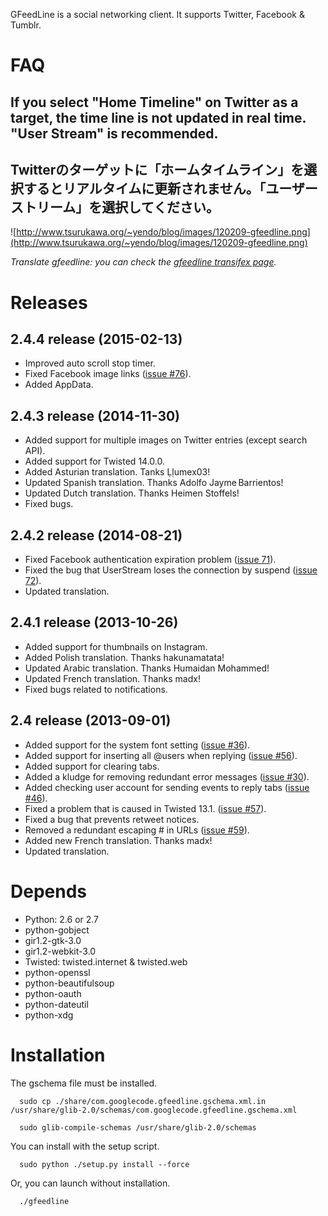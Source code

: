 GFeedLine is a social networking client.
It supports Twitter, Facebook & Tumblr.

# FAQ #

## If you select "Home Timeline" on Twitter as a target, the time line is not updated in real time. "User Stream" is recommended. ##

## Twitterのターゲットに「ホームタイムライン」を選択するとリアルタイムに更新されません。「ユーザーストリーム」を選択してください。 ##

![http://www.tsurukawa.org/~yendo/blog/images/120209-gfeedline.png](http://www.tsurukawa.org/~yendo/blog/images/120209-gfeedline.png)

_Translate gfeedline: you can check the [gfeedline transifex page](http://www.transifex.net/projects/p/gfeedline/)._

# Releases #

## 2.4.4 release (2015-02-13) ##

  * Improved auto scroll stop timer.
  * Fixed Facebook image links ([issue #76](https://code.google.com/p/gfeedline/issues/detail?id=#76)).
  * Added AppData.

## 2.4.3 release (2014-11-30) ##

  * Added support for multiple images on Twitter entries (except search API).
  * Added support for Twisted 14.0.0.
  * Added Asturian translation. Tanks Ḷḷumex03!
  * Updated Spanish translation. Thanks Adolfo Jayme Barrientos!
  * Updated Dutch translation. Thanks Heimen Stoffels!
  * Fixed bugs.

## 2.4.2 release (2014-08-21) ##

  * Fixed Facebook authentication expiration problem ([issue 71](https://code.google.com/p/gfeedline/issues/detail?id=71)).
  * Fixed the bug that UserStream loses the connection by suspend ([issue 72](https://code.google.com/p/gfeedline/issues/detail?id=72)).
  * Updated translation.

## 2.4.1 release (2013-10-26) ##

  * Added support for thumbnails on Instagram.
  * Added Polish translation.  Thanks hakunamatata!
  * Updated Arabic translation.  Thanks Humaidan Mohammed!
  * Updated French translation.   Thanks madx!
  * Fixed bugs related to notifications.

## 2.4 release (2013-09-01) ##

  * Added support for the system font setting ([issue #36](https://code.google.com/p/gfeedline/issues/detail?id=#36)).
  * Added support for inserting all @users when replying ([issue #56](https://code.google.com/p/gfeedline/issues/detail?id=#56)).
  * Added support for clearing tabs.
  * Added a kludge for removing redundant error messages ([issue #30](https://code.google.com/p/gfeedline/issues/detail?id=#30)).
  * Added checking user account for sending events to reply tabs ([issue #46](https://code.google.com/p/gfeedline/issues/detail?id=#46)).
  * Fixed a problem that is caused in Twisted 13.1. ([issue #57](https://code.google.com/p/gfeedline/issues/detail?id=#57)).
  * Fixed a bug that prevents retweet notices.
  * Removed a redundant escaping # in URLs ([issue #59](https://code.google.com/p/gfeedline/issues/detail?id=#59)).
  * Added new French translation.  Thanks madx!
  * Updated translation.


# Depends #

  * Python: 2.6 or 2.7
  * python-gobject
  * gir1.2-gtk-3.0
  * gir1.2-webkit-3.0
  * Twisted: twisted.internet & twisted.web
  * python-openssl
  * python-beautifulsoup
  * python-oauth
  * python-dateutil
  * python-xdg

# Installation #

The gschema file must be installed.

```
  sudo cp ./share/com.googlecode.gfeedline.gschema.xml.in /usr/share/glib-2.0/schemas/com.googlecode.gfeedline.gschema.xml

  sudo glib-compile-schemas /usr/share/glib-2.0/schemas
```

You can install with the setup script.
```
  sudo python ./setup.py install --force
```

Or, you can launch without installation.

```
  ./gfeedline
```